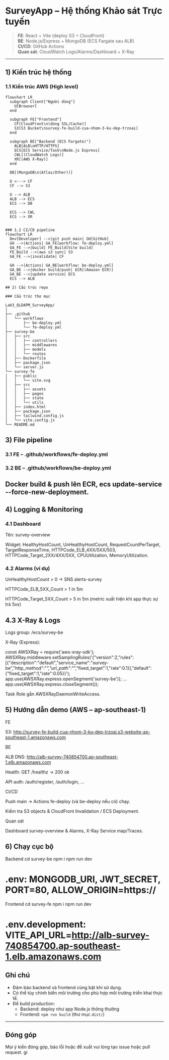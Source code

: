 # SurveyApp – Hệ thống Khảo sát Trực tuyến

> **FE**: React + Vite (deploy S3 + CloudFront)  
> **BE**: Node.js/Express + MongoDB (ECS Fargate sau ALB)  
> **CI/CD**: GitHub Actions  
> **Quan sát**: CloudWatch Logs/Alarms/Dashboard + X-Ray

---

## 1) Kiến trúc hệ thống

### 1.1 Kiến trúc AWS (High level)

```mermaid
flowchart LR
  subgraph Client["Người dùng"]
    U[Browser]
  end

  subgraph FE["Frontend"]
    CF[CloudFront\n(dùng SSL/Cache)]
    S3[S3 Bucket\nsurvey-fe-build-cua-nhom-3-ku-dep-trzoai]
  end

  subgraph BE["Backend (ECS Fargate)"]
    ALB[ALB\nHTTP/HTTPS]
    ECS[ECS Service/Task\nNode.js Express]
    CWL[(CloudWatch Logs)]
    XR[(AWS X-Ray)]
  end

  DB[(MongoDB\n(Atlas/Other))]

  U <---> CF
  CF --> S3

  U --> ALB
  ALB --> ECS
  ECS --> DB

  ECS --> CWL
  ECS --> XR


### 1.2 CI/CD pipeline
flowchart LR
  Dev[Developer] -->|git push main| GH[GitHub]
  GH -->|Actions| GA_FE[workflow: fe-deploy.yml]
  GA_FE -->|build| FE_Build[Vite build]
  FE_Build -->|aws s3 sync| S3
  GA_FE -->|invalidate| CF

  GH -->|Actions| GA_BE[workflow: be-deploy.yml]
  GA_BE -->|docker build/push| ECR[(Amazon ECR)]
  GA_BE -->|update service| ECS
  ECS --> ALB

## 2) Cấu trúc repo

### Cấu trúc thư mục

Lab3_QLDAPM_SurveyApp/
│
├── .github
│   └── workflows
│       ├── be-deploy.yml
│       └── fe-deploy.yml
├── survey-be
│   ├── src
│   │   ├── controllers
│   │   ├── middlewares
│   │   ├── models
│   │   └── routes
│   ├── Dockerfile
│   ├── package.json
│   └── server.js
└── survey-fe
│   ├── public
│   │   └── vite.svg
│   ├── src
│   │   ├── assets
│   │   ├── pages
│   │   ├── state
│   │   └── utils
│   ├── index.html
│   ├── package.json
│   ├── tailwind.config.js
│   └── vite.config.js
└── README.md
```
## 3) File pipeline

### 3.1 FE – .github/workflows/fe-deploy.yml

### 3.2 BE – .github/workflows/be-deploy.yml

Docker build & push lên ECR, ecs update-service --force-new-deployment.
---

## 4) Logging & Monitoring

### 4.1 Dashboard

Tên: survey-overview

Widget: HealthyHostCount, UnHealthyHostCount, RequestCountPerTarget, TargetResponseTime,
HTTPCode_ELB_4XX/5XX/503, HTTPCode_Target_2XX/4XX/5XX, CPUUtilization, MemoryUtilization.


### 4.2 Alarms (ví dụ)

UnHealthyHostCount > 0 → SNS alerts-survey

HTTPCode_ELB_5XX_Count > 1 in 5m

HTTPCode_Target_5XX_Count > 5 in 5m (metric xuất hiện khi app thực sự trả 5xx)

## 4.3 X-Ray & Logs

Logs group: /ecs/survey-be

X-Ray (Express):

const AWSXRay = require('aws-xray-sdk');
AWSXRay.middleware.setSamplingRules('{"version":2,"rules":[{"description":"default","service_name":"survey-be","http_method":"*","url_path":"*","fixed_target":1,"rate":0.1}],"default":{"fixed_target":1,"rate":0.05}}');
app.use(AWSXRay.express.openSegment('survey-be'));
...
app.use(AWSXRay.express.closeSegment());


Task Role gắn AWSXRayDaemonWriteAccess.


## 5) Hướng dẫn demo (AWS – ap-southeast-1)

FE

S3: http://survey-fe-build-cua-nhom-3-ku-dep-trzoai.s3-website-ap-southeast-1.amazonaws.com

BE

ALB DNS: http://alb-survey-740854700.ap-southeast-1.elb.amazonaws.com

Health: GET /healthz → 200 ok

API auth: /auth/register, /auth/login, …

CI/CD

Push main → Actions fe-deploy (và be-deploy nếu có) chạy.

Kiểm tra S3 objects & CloudFront Invalidation / ECS Deployment.

Quan sát

Dashboard survey-overview & Alarms, X-Ray Service map/Traces.



## 6) Chạy cục bộ
Backend
cd survey-be
npm i
npm run dev
# .env: MONGODB_URI, JWT_SECRET, PORT=80, ALLOW_ORIGIN=https://<cloudfront-domain>

Frontend
cd survey-fe
npm i
npm run dev
# .env.development: VITE_API_URL=http://alb-survey-740854700.ap-southeast-1.elb.amazonaws.com

## Ghi chú

- Đảm bảo backend và frontend cùng bật khi sử dụng.
- Có thể tùy chỉnh biến môi trường cho phù hợp môi trường triển khai thực tế.
- Để build production:  
	- Backend: deploy như app Node.js thông thường  
	- Frontend: `npm run build` (thư mục `dist/`)

---

## Đóng góp

Mọi ý kiến đóng góp, báo lỗi hoặc đề xuất vui lòng tạo issue hoặc pull request.
gi